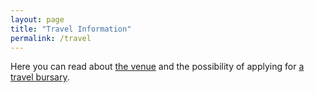 ```yaml
---
layout: page
title: "Travel Information"
permalink: /travel
---
```


Here you can read about [the venue](/venue) and the possibility of applying for [a travel bursary](bursaries).
